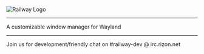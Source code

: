 ![Railway Logo](https://my.mixtape.moe/osyhkb.png)
***
A customizable window manager for Wayland
***
Join us for development/friendly chat on #railway-dev @ irc.rizon.net

